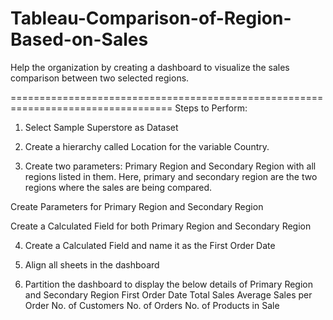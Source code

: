 # Tableau-Comparison-of-Region-Based-on-Sales
Help the organization by creating a dashboard to visualize the sales comparison between two selected regions.

==================================================================================
Steps to Perform: 

1. Select Sample Superstore as Dataset  

2. Create a hierarchy called Location for the variable Country. 

3. Create two parameters: Primary Region and Secondary Region with all regions listed in them. Here, primary and secondary region are the two regions where the sales are being compared.

Create Parameters for Primary Region and Secondary Region

Create a Calculated Field for both Primary Region and Secondary Region

4. Create a Calculated Field and name it as the First Order Date

5. Align all sheets in the dashboard

6. Partition the dashboard to display the below details of Primary Region and Secondary Region
First Order Date
Total Sales
Average Sales per Order
No. of Customers
No. of Orders
No. of Products in Sale
